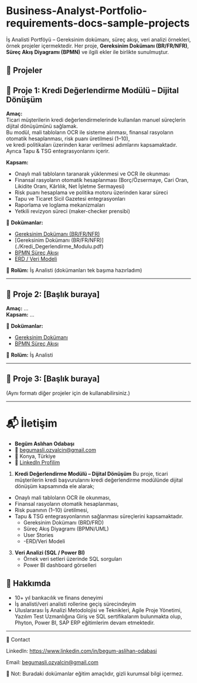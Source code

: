# Business-Analyst-Portfolio-requirements-docs-sample-projects
İş Analisti Portföyü – Gereksinim dokümanı, süreç akışı, veri analizi örnekleri, örnek projeler içermektedir.
Her proje, **Gereksinim Dokümanı (BR/FR/NFR)**, **Süreç Akış Diyagramı (BPMN)** ve ilgili ekler ile birlikte sunulmuştur. 

## 📂 Projeler     



## 📌 Proje 1: Kredi Değerlendirme Modülü – Dijital Dönüşüm

**Amaç:**  
Ticari müşterilerin kredi değerlendirmelerinde kullanılan manuel süreçlerin dijital dönüşümünü sağlamak.  
Bu modül, mali tabloların OCR ile sisteme alınması, finansal rasyoların otomatik hesaplanması, risk puanı üretilmesi (1–10),  
ve kredi politikaları üzerinden karar verilmesi adımlarını kapsamaktadır. Ayrıca Tapu & TSG entegrasyonlarını içerir.  

**Kapsam:**  
- Onaylı mali tabloların taranarak yüklenmesi ve OCR ile okunması  
- Finansal rasyoların otomatik hesaplanması (Borç/Özsermaye, Cari Oran, Likidite Oranı, Kârlılık, Net İşletme Sermayesi)  
- Risk puanı hesaplama ve politika motoru üzerinden karar süreci  
- Tapu ve Ticaret Sicil Gazetesi entegrasyonları  
- Raporlama ve loglama mekanizmaları  
- Yetkili revizyon süreci (maker-checker prensibi)  

📄 **Dokümanlar:**  
- [Gereksinim Dokümanı (BR/FR/NFR)](./Kredi_Degerlendirme_Modulu.docx)
- [Gereksinim Dokümanı (BR/FR/NFR)] (./Kredi_Degerlendirme_Modulu.pdf)
- [BPMN Süreç Akışı](./Kredi-Degerlendirme-Modulu/Kredi_Degerlendirme_BPMN.pdf)  
- [ERD / Veri Modeli](./Kredi-Degerlendirme-Modulu/ERD.png)  

👤 **Rolüm:** İş Analisti (dokümanları tek başıma hazırladım)

---

## 📌 Proje 2: [Başlık buraya]

**Amaç:** …  
**Kapsam:** …  

📄 **Dokümanlar:**  
- [Gereksinim Dokümanı](./Proje2/Dokuman.docx)  
- [BPMN Süreç Akışı](./Proje2/Diagram.pdf)  

👤 **Rolüm:** İş Analisti  

---

## 📌 Proje 3: [Başlık buraya]

(Aynı formatı diğer projeler için de kullanabilirsiniz.)  

---

# 📬 İletişim
- **Begüm Aslıhan Odabaşı**  
- 📧 begumasli.ozyalcin@gmail.com  
- 📍 Konya, Türkiye  
- 💼 [LinkedIn Profilim](https://www.linkedin.com/)  

1. **Kredi Değerlendirme Modülü – Dijital Dönüşüm**
Bu proje, ticari müşterilerin kredi başvurularını kredi değerlendirme modülünde dijital dönüşüm kapsamında ele alarak;
- Onaylı mali tabloların OCR ile okunması,
- Finansal rasyoların otomatik hesaplanması,
- Risk puanının (1–10) üretilmesi,
- Tapu & TSG entegrasyonlarının sağlanması süreçlerini kapsamaktadır.  
   - Gereksinim Dokümanı  (BRD/FRD)
   - Süreç Akış Diyagramı  (BPMN/UML)
   - User Stories
   - -ERD/Veri Modeli
  
3. **Veri Analizi (SQL / Power BI)**  
   - Örnek veri setleri üzerinde SQL sorguları  
   - Power BI dashboard görselleri  


## 🌟 Hakkımda  
- 10+ yıl bankacılık ve finans deneyimi  
- İş analisti/veri analisti rollerine geçiş sürecindeyim  
- Uluslararası İş Analizi Metodolojisi ve Teknikleri, Agile Proje Yönetimi, Yazılım Test Uzmanlığına Giriş ve SQL sertifikalarım bulunmakta olup, Phyton, Power BI, SAP ERP eğitimlerim devam etmektedir.

---
🔗 Contact

LinkedIn: https://www.linkedin.com/in/begum-aslihan-odabasi

Email: begumasli.ozyalcin@gmail.com

📌 Not: Buradaki dokümanlar eğitim amaçlıdır, gizli kurumsal bilgi içermez.  
